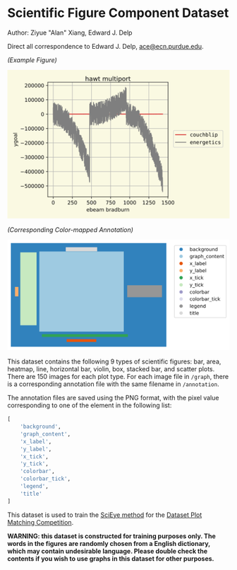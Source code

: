 # Scientific Figure Component Dataset

Author: Ziyue "Alan" Xiang, Edward J. Delp

Direct all correspondence to Edward J. Delp, [ace@ecn.purdue.edu](mailto:ace@ecn.purdue.edu).



*(Example Figure)*

![example-graph](./_resource/example-graph.png)

*(Corresponding Color-mapped Annotation)*

![example-graph](./_resource/example-annotation.png)

This dataset contains the following 9 types of scientific figures: bar, area, heatmap, line, horizontal bar, violin, box, stacked bar, and scatter plots. There are 150 images for each plot type. For each image file in `/graph`, there is a corresponding annotation file with the same filename in `/annotation`.



The annotation files are saved using the PNG format, with the pixel value corresponding to one of the element in the following list:

```python
[
    'background',
    'graph_content',
    'x_label',
    'y_label',
    'x_tick',
    'y_tick',
    'colorbar',
    'colorbar_tick',
    'legend',
    'title'
]
```



This dataset is used to train the [SciEye method](https://github.com/xziyue/SciEye) for the [Dataset Plot Matching Competition](https://sites.google.com/g.syr.edu/cri-comp-2022/dataset-plot-matching-challenge).



**WARNING: this dataset is constructed for training purposes only. The words in the figures are randomly chosen from a English dictionary, which may contain undesirable language. Please double check the contents if you wish to use graphs in this dataset for other purposes.**
